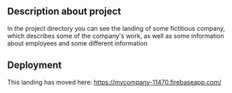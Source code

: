 ## Description about project

In the project directory you can see the landing of some fictitious company, which describes some of the company's work, as well as some information about employees and some different information

## Deployment

This landing has moved here: https://mycompany-11470.firebaseapp.com/
